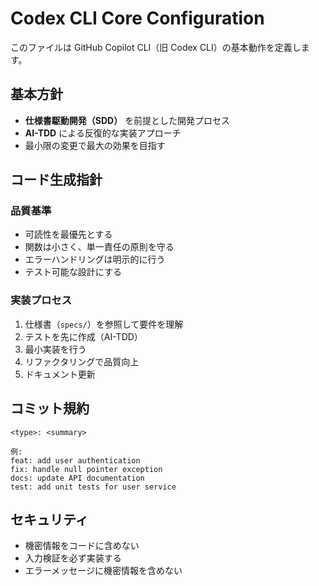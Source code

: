 # Codex CLI Core Configuration

このファイルは GitHub Copilot CLI（旧 Codex CLI）の基本動作を定義します。

## 基本方針

- **仕様書駆動開発（SDD）** を前提とした開発プロセス
- **AI-TDD** による反復的な実装アプローチ
- 最小限の変更で最大の効果を目指す

## コード生成指針

### 品質基準
- 可読性を最優先とする
- 関数は小さく、単一責任の原則を守る
- エラーハンドリングは明示的に行う
- テスト可能な設計にする

### 実装プロセス
1. 仕様書（`specs/`）を参照して要件を理解
2. テストを先に作成（AI-TDD）
3. 最小実装を行う
4. リファクタリングで品質向上
5. ドキュメント更新

## コミット規約

```
<type>: <summary>

例:
feat: add user authentication
fix: handle null pointer exception
docs: update API documentation
test: add unit tests for user service
```

## セキュリティ

- 機密情報をコードに含めない
- 入力検証を必ず実装する
- エラーメッセージに機密情報を含めない